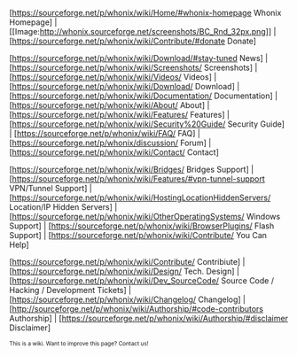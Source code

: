 [https://sourceforge.net/p/whonix/wiki/Home/#whonix-homepage Whonix Homepage] | [[Image:http://whonix.sourceforge.net/screenshots/BC_Rnd_32px.png]] | [https://sourceforge.net/p/whonix/wiki/Contribute/#donate Donate]

[https://sourceforge.net/p/whonix/wiki/Download/#stay-tuned News] | [https://sourceforge.net/p/whonix/wiki/Screenshots/ Screenshots] | [https://sourceforge.net/p/whonix/wiki/Videos/ Videos] | [https://sourceforge.net/p/whonix/wiki/Download/ Download] | [https://sourceforge.net/p/whonix/wiki/Documentation/ Documentation] | [https://sourceforge.net/p/whonix/wiki/About/ About] | [https://sourceforge.net/p/whonix/wiki/Features/ Features] | [https://sourceforge.net/p/whonix/wiki/Security%20Guide/ Security Guide] | [https://sourceforge.net/p/whonix/wiki/FAQ/ FAQ] | [https://sourceforge.net/p/whonix/discussion/ Forum] | [https://sourceforge.net/p/whonix/wiki/Contact/ Contact]

[https://sourceforge.net/p/whonix/wiki/Bridges/ Bridges Support] | [https://sourceforge.net/p/whonix/wiki/Features/#vpn-tunnel-support VPN/Tunnel Support] | [https://sourceforge.net/p/whonix/wiki/HostingLocationHiddenServers/ Location/IP Hidden Servers] | [https://sourceforge.net/p/whonix/wiki/OtherOperatingSystems/ Windows Support] | [https://sourceforge.net/p/whonix/wiki/BrowserPlugins/ Flash Support] | [https://sourceforge.net/p/whonix/wiki/Contribute/ You Can Help]

[https://sourceforge.net/p/whonix/wiki/Contribute/ Contribiute] | [https://sourceforge.net/p/whonix/wiki/Design/ Tech. Design] | [https://sourceforge.net/p/whonix/wiki/Dev_SourceCode/ Source Code / Hacking / Development Tickets] | [https://sourceforge.net/p/whonix/wiki/Changelog/ Changelog] | [http://sourceforge.net/p/whonix/wiki/Authorship/#code-contributors Authorship] | [https://sourceforge.net/p/whonix/wiki/Authorship/#disclaimer Disclaimer]

<font size="-3">This is a wiki. Want to improve this page? Contact us!</font>

